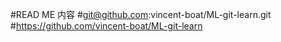 #READ ME 内容
#git@github.com:vincent-boat/ML-git-learn.git
#https://github.com/vincent-boat/ML-git-learn
